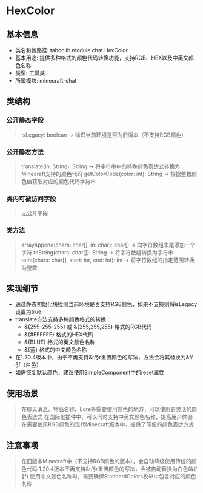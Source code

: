 # HexColor
## 基本信息
- 类名和包路径: taboolib.module.chat.HexColor
- 基本用途: 提供多种格式的颜色代码转换功能，支持RGB、HEX以及中英文颜色名称
- 类型: 工具类
- 所属模块: minecraft-chat

## 类结构
### 公开静态字段
> isLegacy: boolean -> 标识当前环境是否为旧版本（不支持RGB颜色）

### 公开静态方法
> translate(in: String): String -> 将字符串中的特殊颜色表达式转换为Minecraft支持的颜色代码
> getColorCode(color: int): String -> 根据整数颜色值获取对应的颜色代码字符串

### 类内可被访问字段
> 无公开字段

### 类方法
> arrayAppend(chars: char[], in: char): char[] -> 向字符数组末尾添加一个字符
> toString(chars: char[]): String -> 将字符数组转换为字符串
> toInt(chars: char[], start: int, end: int): int -> 将字符数组的指定范围转换为整数

## 实现细节
- 通过静态初始化块检测当前环境是否支持RGB颜色，如果不支持则将isLegacy设置为true
- translate方法支持多种颜色格式的转换：
  - &{255-255-255} 或 &{255,255,255} 格式的RGB代码
  - &{#FFFFFF} 格式的HEX代码
  - &{BLUE} 格式的英文颜色名称
  - &{蓝} 格式的中文颜色名称
- 在1.20.4版本中，由于不再支持&r/§r重置颜色的写法，方法会将其替换为&f/§f（白色）
- 如需恢复默认颜色，建议使用SimpleComponent中的reset属性

## 使用场景
> 在聊天消息、物品名称、Lore等需要使用颜色的地方，可以使用更灵活的颜色表达式
> 在国际化插件中，可以同时支持中英文颜色名称，提高用户体验
> 在需要使用RGB颜色的现代Minecraft版本中，提供了简便的颜色表达方式

## 注意事项
> 在旧版本Minecraft中（不支持RGB颜色的版本），会自动降级使用传统的颜色代码
> 1.20.4版本不再支持&r/§r重置颜色的写法，会被自动替换为白色(&f/§f)
> 使用中文颜色名称时，需要确保StandardColors枚举中包含对应的颜色名称

